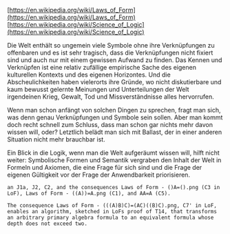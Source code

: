 [https://en.wikipedia.org/wiki/Laws_of_Form](https://en.wikipedia.org/wiki/Laws_of_Form)
[https://en.wikipedia.org/wiki/Science_of_Logic](https://en.wikipedia.org/wiki/Science_of_Logic)

Die Welt enthält so ungemein viele Symbole ohne ihre Verknüpfungen zu offenbaren und es ist sehr tragisch, dass die Verknüpfungen nicht fixiert sind und auch nur mit einem gewissen Aufwand zu finden. Das Kennen und Verknüpfen ist eine relativ zufällige empirische Sache des eigenen kulturellen Kontexts und des eigenen Horizontes. Und die Abscheulichkeiten haben vielerorts ihre Gründe, wo nicht diskutierbare und kaum bewusst gelernte Meinungen und Unterteilungen der Welt irgendeinen Krieg, Gewalt, Tod und Missverständnisse alles hervorrufen.

Wenn man schon anfängt von solchen Dingen zu sprechen, fragt man sich, was denn genau Verknüpfungen und Symbole sein sollen. Aber man kommt doch recht schnell zum Schluss, dass man schon gar nichts mehr davon wissen will, oder? Letztlich belädt man sich mit Ballast, der in einer anderen Situation nicht mehr brauchbar ist.

Ein Blick in die Logik, wenn man die Welt aufgeräumt wissen will, hilft nicht weiter: Symbolische Formen und Semantik vergraben den Inhalt der Welt in Formeln und Axiomen, die eine Frage für sich sind und die Frage der eigenen Gültigkeit vor der Frage der Anwendbarkeit priorisieren.

    an J1a, J2, C2, and the consequences Laws of Form - ()A=().png (C3 in LoF), Laws of Form - ((A))=A.png (C1), and AA=A (C5).

    The consequence Laws of Form - (((A)B)C)=(AC)((B)C).png, C7' in LoF, enables an algorithm, sketched in LoFs proof of T14, that transforms an arbitrary primary algebra formula to an equivalent formula whose depth does not exceed two.
